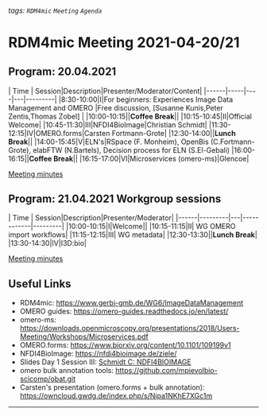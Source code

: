 ###### tags: `RDM4mic` `Meeting` `Agenda`

# RDM4mic Meeting 2021-04-20/21

## Program: 20.04.2021 
| Time | Session|Description|Presenter/Moderator/Content|
|------|-----|----|---|---------|
|8:30-10:00|I|For beginners: Experiences Image Data Management and OMERO |Free discussion, [Susanne Kunis,Peter Zentis,Thomas Zobel] |
|10:00-10:15||**Coffee Break**||
|10:15-10:45|II|Official Welcome|
|10:45-11:30|III|NFDI4BioImage|Christian Schmidt|
|11:30-12:15|IV|OMERO.forms|Carsten Fortmann-Grote|
|12:30-14:00||**Lunch Break**||
|14:00-15:45|V|ELN's|RSpace (F. Monheim), OpenBis (C.Fortmann-Grote), elabFTW (N.Bartels), Decision process for ELN (S.El-Gebali)
|16:00-16:15||**Coffee Break**||
|16:15-17:00|VI|Microservices (omero-ms)|Glencoe|

[Meeting minutes](https://)


## Program: 21.04.2021 Workgroup sessions

| Time | Session|Description|Presenter/Moderator|
|------|---------|---|------------|---------|
|10:00-10:15|I|Welcome||
|10:15-11:15|II| WG OMERO import workflows|
|11:15-12:15|III| WG metadata|
|12:30-13:30||**Lunch Break**|
|13:30-14:30|IV|I3D:bio|

[Meeting minutes](https://)






## Useful Links
- RDM4mic: https://www.gerbi-gmb.de/WG6/ImageDataManagement
- OMERO guides: https://omero-guides.readthedocs.io/en/latest/
- omero-ms: https://downloads.openmicroscopy.org/presentations/2018/Users-Meeting/Workshops/Microservices.pdf
- OMERO.forms: https://www.biorxiv.org/content/10.1101/109199v1
- NFDI4BioImage: https://nfdi4bioimage.de/ziele/ 
- Slides Day 1 Session III: [Schmidt C: NDFI4BIOIMAGE](https://nc2011.hatscher.com/s/M282Hrgx8yipZSE)
- omero bulk annotation tools: https://github.com/mpievolbio-scicomp/obat.git
- Carsten's presentation (omero.forms + bulk annotation): https://owncloud.gwdg.de/index.php/s/Nipa1NKhE7XGc1m
---



